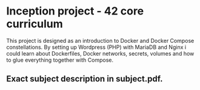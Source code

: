 # Inception project - 42 core curriculum

This project is designed as an introduction to Docker and Docker Compose constellations. By setting up Wordpress (PHP) with MariaDB and Nginx i could learn about Dockerfiles, Docker networks, secrets, volumes and how to glue everything together with Compose.

## Exact subject description in subject.pdf.
